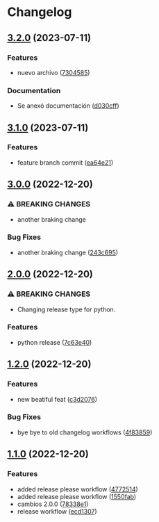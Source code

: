 # Changelog

## [3.2.0](https://github.com/spsdevops/changelog-generator/compare/v3.1.0...v3.2.0) (2023-07-11)


### Features

* nuevo archivo ([7304585](https://github.com/spsdevops/changelog-generator/commit/7304585fa22a6bd482cb7e79509bae061b9ef781))


### Documentation

* Se anexó documentación ([d030cff](https://github.com/spsdevops/changelog-generator/commit/d030cffb745f80246591222022ed7ccae3a91f8e))

## [3.1.0](https://github.com/spsdevops/changelog-generator/compare/v3.0.0...v3.1.0) (2023-07-11)


### Features

* feature branch commit ([ea64e21](https://github.com/spsdevops/changelog-generator/commit/ea64e219a8723dfbdb6e282bdd9818413d9609e1))

## [3.0.0](https://github.com/cbrunosps/changelog-generator/compare/v2.0.0...v3.0.0) (2022-12-20)


### ⚠ BREAKING CHANGES

* another braking change

### Bug Fixes

* another braking change ([243c695](https://github.com/cbrunosps/changelog-generator/commit/243c6956c2d2e91b7a640cef950203561afabb5e))

## [2.0.0](https://github.com/cbrunosps/changelog-generator/compare/v1.2.0...v2.0.0) (2022-12-20)


### ⚠ BREAKING CHANGES

* Changing release type for python.

### Features

* python release ([7c63e40](https://github.com/cbrunosps/changelog-generator/commit/7c63e40a6feccae1fda22dbcb2cdbd945ae67b62))

## [1.2.0](https://github.com/cbrunosps/changelog-generator/compare/v1.1.0...v1.2.0) (2022-12-20)


### Features

* new beatiful feat ([c3d2076](https://github.com/cbrunosps/changelog-generator/commit/c3d207639503baccf7c34459198eb3722a581398))


### Bug Fixes

* bye bye to old changelog workflows ([4f83859](https://github.com/cbrunosps/changelog-generator/commit/4f838596f97811414601714b3bd7e417f8733239))

## [1.1.0](https://github.com/cbrunosps/changelog-generator/compare/1.0.0...v1.1.0) (2022-12-20)


### Features

* added release please workflow ([4772514](https://github.com/cbrunosps/changelog-generator/commit/47725141ccccb5db075fecc136734599a279633c))
* added release please workflow ([1550fab](https://github.com/cbrunosps/changelog-generator/commit/1550fab68424a2d3da344467cd956111c30ec69c))
* cambios 2.0.0 ([78338e1](https://github.com/cbrunosps/changelog-generator/commit/78338e1330969fe39ca9d8c85a55f855b35b74e7))
* release workflow ([ecd1307](https://github.com/cbrunosps/changelog-generator/commit/ecd130743f5c49875f89ac00e1a196cf036a89ab))
